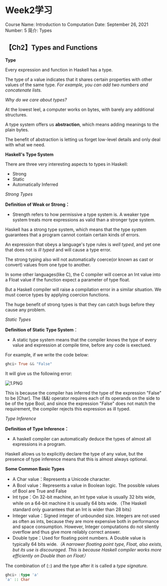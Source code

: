 # Week2学习

Course Name: Introduction to Computation
Date: September 26, 2021
Number: 5
简介: Types

## 【Ch2】Types and Functions

**Type**

Every expression and function in Haskell has a type.

The type of a value indicates that it shares certain properties with other values of the same type. *For example, you can add two numbers and concatenate lists.*

*Why do we care about types?*

At the lowest leel, a computer works on bytes, with barely any additional structures. 

A type system offers us **abstraction**, which means adding meanings to the plain bytes.

The benefit of abstraction is letting us forget low-level details and only deal with what we need.

**Haskell's Type System**

There are three very interesting aspects to types in Haskell:

- Strong
- Static
- Automatically Inferred

*Strong Types*

**Definition of Weak or Strong：**

- Strength refers to how permissive a type system is. A weaker type system treats more expressions as valid than a stronger type system.

Haskell has a strong type system, which means that the  type system guarantees that a program cannot contain certain kinds of errors.

An expression that obeys a language's type rules is *well typed*, and yet one that does not is *ill typed* and will cause a type error.

The strong typing also will not automatically coerce(or known as cast or convert) values from one type to another.

In some other languages(like C), the C compiler will coerce an Int value into a Float value if the function expect a parameter of type float.

But a Haskell compiler will raise a compilation error in a similar situation. We must coerce types by applying coercion functions.

The huge benefit of strong types is that they can catch bugs before they cause any problem.

*Static Types*

**Definition of Static Type System**：

- A static type system means that the compiler knows the type of every value and expression at compile time, before any code is exectued.

For example, if we write the code below:

```haskell
ghci> True && "False"
```

It will give us the following error:

![1.PNG](Week2%E5%AD%A6%E4%B9%A0%203a8c44a5d8024d779feda4c999881521/1.png)

This is because the compiler has inferred the type of the expression "False" to be [Char]. The (&&) operator requires each of its operands on the side to be of the type Bool, and since the expression "False" does not match the requirement, the compiler rejects this expression as ill typed.

*Type Inference*

**Definition of Type Inference：**

- A haskell compiler can automatically deduce the types of almost all expressions in a program.

Haskell allows us to explicitly declare the type of any value, but the presence of type inference means that this is almost always optional.

**Some Common Basic Types**

- A Char value：Represents a Unicode character.
- A Bool value：Represents a value in Boolean logic. The possible values of Bool are True and False
- Int type：On 32-bit machine, an Int type value is usually 32 bits wide, while on a 64-bit machine it is usually 64 bits wide.（The Haskell standard only guarantees that an Int is wider than 28 bits）
- Integer value：Signed integer of unbounded size. Integers are not used as often as ints, because they are more expensive both in performance and space consumption. However, Integer computations do not silently overflow and thus give more reilably correct answer.
- Double type：Used for floating point numbers. A Double value is typically 64 bits wide.*（A narrower floating point type, Float, also exists, but its use is discouraged. This is because Haskell compiler works more efficiently on Double than on Float）*

The combination of (::) and the type after it is called a *type signature.*

```haskell
ghci> :type 'a'
'a' :: Char
```